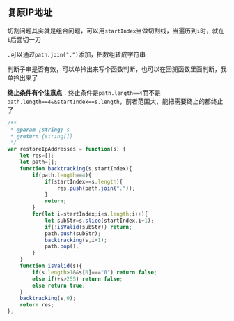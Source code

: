 ## 复原IP地址

切割问题其实就是组合问题，可以用`startIndex`当做切割线，当遍历到`i`时，就在`i`后面切一刀

`.`可以通过`path.join(".")`添加，把数组转成字符串

判断子串是否有效，可以单拎出来写个函数判断，也可以在回溯函数里面判断，我单拎出来了

**终止条件有个注意点**：终止条件是`path.length==4`而不是`path.length==4&&startIndex==s.length`，前者范围大，能把需要终止的都终止了

```javascript
/**
 * @param {string} s
 * @return {string[]}
 */
var restoreIpAddresses = function(s) {
    let res=[];
    let path=[];
    function backtracking(s,startIndex){
        if(path.length==4){
            if(startIndex==s.length){
                res.push(path.join("."));
            }
            return;
        }
        for(let i=startIndex;i<s.length;i++){
            let subStr=s.slice(startIndex,i+1);
            if(!isValid(subStr)) return;
            path.push(subStr);
            backtracking(s,i+1);
            path.pop();
        }
    }
    function isValid(s){
        if(s.length>1&&s[0]==="0") return false;
        else if(+s>255) return false;
        else return true;
    }
    backtracking(s,0);
    return res;
};
```

